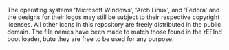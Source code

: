 The operating systems 'Microsoft Windows', 'Arch Linux', and 'Fedora' and the designs for their logos may still be subject to their respective copyright licenses.  All other icons in this repository are freely distributed in the public domain.  The file names have been made to match those found in the rEFInd boot loader, butu they are free to be used for any purpose.
